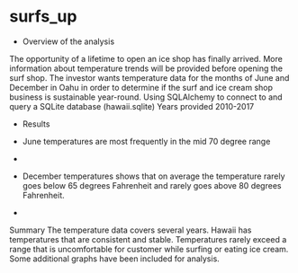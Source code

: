 # surfs_up

- Overview of the analysis

The opportunity of a lifetime to open an ice shop has finally arrived. 
More information about temperature trends will be provided before opening the surf shop. 
The investor wants temperature data for the months of June and December in Oahu in order to determine if the surf and ice cream shop business is sustainable year-round.
Using SQLAlchemy to connect to and query a SQLite database (hawaii.sqlite)
Years provided 2010-2017

- Results

- June temperatures are most frequently in the mid 70 degree range
- 


- December temperatures shows that on average the temperature rarely goes below 65 degrees Fahrenheit and rarely goes above 80 degrees Fahrenheit.

-


Summary
The temperature data covers several years.
Hawaii has temperatures that are consistent and stable. Temperatures rarely exceed a range that is uncomfortable for customer while surfing or eating ice cream.
Some additional graphs have been included for analysis.
 

